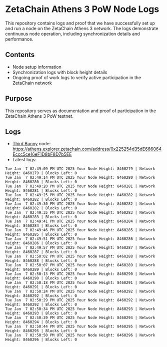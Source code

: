 # ZetaChain Athens 3 PoW Node Logs
This repository contains logs and proof that we have successfully set up and run a node on the ZetaChain Athens 3 network. The logs demonstrate continuous node operation, including synchronization details and performance.

## Contents
- Node setup information
- Synchronization logs with block height details
- Ongoing proof of work logs to verify active participation in the ZetaChain network

## Purpose
This repository serves as documentation and proof of participation in the ZetaChain Athens 3 PoW testnet.

## Logs

- [Third Bunny](https://thirdbunny.xyz/) node: https://athens.explorer.zetachain.com/address/0x225254d35dE666064Eccc5ce16eF1D8bF8D7b5EE
- Latest logs:
```
Tue Jan  7 02:49:09 PM UTC 2025 Your Node Height: 8460279 | Network Height: 8460279 | Blocks Left: 0
Tue Jan  7 02:49:14 PM UTC 2025 Your Node Height: 8460280 | Network Height: 8460280 | Blocks Left: 0
Tue Jan  7 02:49:20 PM UTC 2025 Your Node Height: 8460281 | Network Height: 8460281 | Blocks Left: 0
Tue Jan  7 02:49:25 PM UTC 2025 Your Node Height: 8460282 | Network Height: 8460282 | Blocks Left: 0
Tue Jan  7 02:49:30 PM UTC 2025 Your Node Height: 8460282 | Network Height: 8460282 | Blocks Left: 0
Tue Jan  7 02:49:35 PM UTC 2025 Your Node Height: 8460283 | Network Height: 8460283 | Blocks Left: 0
Tue Jan  7 02:49:41 PM UTC 2025 Your Node Height: 8460284 | Network Height: 8460284 | Blocks Left: 0
Tue Jan  7 02:49:46 PM UTC 2025 Your Node Height: 8460285 | Network Height: 8460285 | Blocks Left: 0
Tue Jan  7 02:49:51 PM UTC 2025 Your Node Height: 8460286 | Network Height: 8460286 | Blocks Left: 0
Tue Jan  7 02:49:57 PM UTC 2025 Your Node Height: 8460287 | Network Height: 8460287 | Blocks Left: 0
Tue Jan  7 02:50:02 PM UTC 2025 Your Node Height: 8460288 | Network Height: 8460288 | Blocks Left: 0
Tue Jan  7 02:50:07 PM UTC 2025 Your Node Height: 8460289 | Network Height: 8460289 | Blocks Left: 0
Tue Jan  7 02:50:13 PM UTC 2025 Your Node Height: 8460290 | Network Height: 8460290 | Blocks Left: 0
Tue Jan  7 02:50:18 PM UTC 2025 Your Node Height: 8460291 | Network Height: 8460291 | Blocks Left: 0
Tue Jan  7 02:50:24 PM UTC 2025 Your Node Height: 8460292 | Network Height: 8460292 | Blocks Left: 0
Tue Jan  7 02:50:29 PM UTC 2025 Your Node Height: 8460292 | Network Height: 8460292 | Blocks Left: 0
Tue Jan  7 02:50:34 PM UTC 2025 Your Node Height: 8460293 | Network Height: 8460293 | Blocks Left: 0
Tue Jan  7 02:50:39 PM UTC 2025 Your Node Height: 8460294 | Network Height: 8460294 | Blocks Left: 0
Tue Jan  7 02:50:44 PM UTC 2025 Your Node Height: 8460295 | Network Height: 8460295 | Blocks Left: 0
Tue Jan  7 02:50:50 PM UTC 2025 Your Node Height: 8460296 | Network Height: 8460296 | Blocks Left: 0
```

